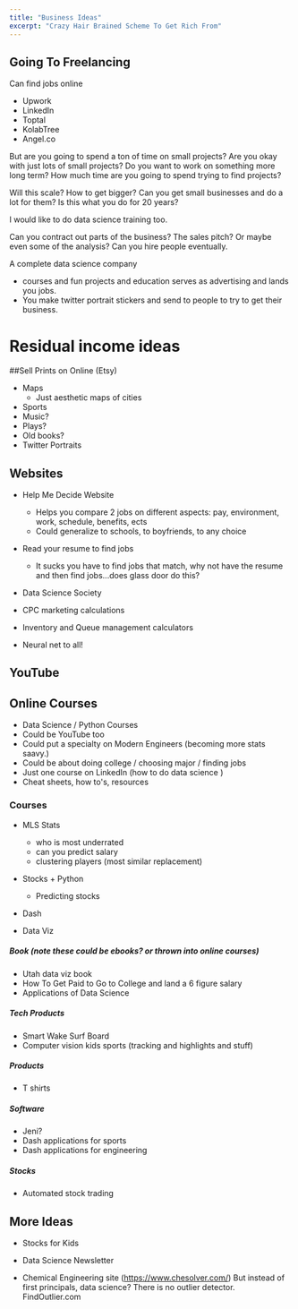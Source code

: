 ```yaml
---
title: "Business Ideas"
excerpt: "Crazy Hair Brained Scheme To Get Rich From"
---
```


## Going To Freelancing

Can find jobs online
- Upwork
- LinkedIn
- Toptal
- KolabTree
- Angel.co


But are you going to spend a ton of time on small projects? Are you okay with just lots of small projects? Do you want to work on something more long term? How much time are you going to spend trying to find projects?

Will this scale? How to get bigger? Can you get small businesses and do a lot for them? Is this what you do for 20 years?

I would like to do data science training too.

Can you contract out parts of the business? The sales pitch? Or maybe even some of the analysis? Can you hire people eventually.

A complete data science company
- courses and fun projects and education serves as advertising and lands you jobs.
- You make twitter portrait stickers and send to people to try to get their business.


# Residual income ideas

##Sell Prints on Online (Etsy)
- Maps
  - Just aesthetic maps of cities
- Sports
- Music?
- Plays?
- Old books?
- Twitter Portraits


## Websites
- Help Me Decide Website
    - Helps you compare 2 jobs on different aspects: pay, environment, work, schedule, benefits, ects
    - Could generalize to schools, to boyfriends, to any choice

- Read your resume to find jobs
    - It sucks you have to find jobs that match, why not have the resume and then find jobs...does glass door do this?

- Data Science Society

- CPC marketing calculations

- Inventory and Queue management calculators

- Neural net to all!




## YouTube


## Online Courses
- Data Science / Python Courses
- Could be YouTube too
- Could put a specialty on Modern Engineers (becoming more stats saavy.)
- Could be about doing college / choosing major / finding jobs
- Just one course on LinkedIn (how to do data science )
- Cheat sheets, how to's, resources

### Courses
- MLS Stats
    - who is most underrated
    - can you predict salary
    - clustering players (most similar replacement)

- Stocks + Python
    - Predicting stocks

- Dash

- Data Viz



##### Book (note these could be ebooks? or thrown into online courses)
- Utah data viz book
- How To Get Paid to Go to College and land a 6 figure salary
- Applications of Data Science

##### Tech Products
- Smart Wake Surf Board
- Computer vision kids sports (tracking and highlights and stuff)

##### Products
- T shirts

##### Software
- Jeni?
- Dash applications for sports
- Dash applications for engineering


##### Stocks
- Automated stock trading

## More Ideas

- Stocks for Kids

- Data Science Newsletter

- Chemical Engineering site (https://www.chesolver.com/)
But instead of first principals, data science?
There is no outlier detector.
  FindOutlier.com
